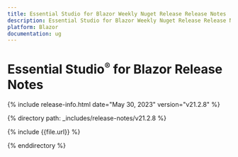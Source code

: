 ```yaml
---
title: Essential Studio for Blazor Weekly Nuget Release Release Notes  
description: Essential Studio for Blazor Weekly Nuget Release Release Notes 
platform: Blazor
documentation: ug
---
```


# Essential Studio<sup style="font-size:70%">&reg;</sup> for  Blazor  Release Notes  

{% include release-info.html date="May 30, 2023"   version="v21.2.8" %} 

{% directory path: _includes/release-notes/v21.2.8 %}

{% include {{file.url}} %}

{% enddirectory %}

